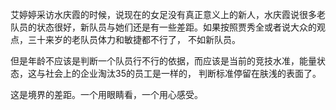 艾婷婷采访水庆霞的时候，说现在的女足没有真正意义上的新人，水庆霞说很多老队员的状态很好，新队员与她们还是有一些差距。如果按照贾秀全或者说大众的观点，三十来岁的老队员体力和敏捷都不行了，
不如新队员。

但是年龄不应该是判断一个队员行不行的依据，而应该是当前的竞技水准，能量状态，这与社会上的企业淘汰35的员工是一样的，
判断标准停留在肤浅的表面了。

这是境界的差距。一个用眼睛看，一个用心感受。
